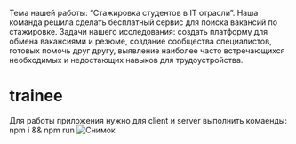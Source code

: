 Тема нашей работы: “Стажировка студентов в IT отрасли”.
Наша команда решила сделать бесплатный сервис для поиска вакансий по стажировке. 
Задачи нашего исследования: cоздать платформу для обмена вакансиями и резюме, cоздание сообщества специалистов, готовых помочь друг другу, выявление наиболее часто встречающихся необходимых и недостающих навыков для трудоустройства.


# trainee
Для работы приложения нужно для client и server выполнить комаенды: npm i && npm run
![Снимок](https://user-images.githubusercontent.com/51990174/161830738-f5787577-6d32-466e-a79e-4057633f71a7.PNG)

